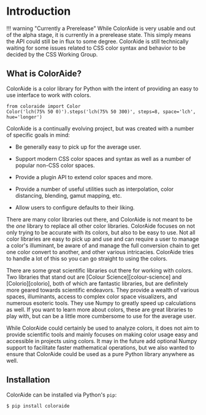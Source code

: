 # Introduction

!!! warning "Currently a Prerelease"
    While ColorAide is very usable and out of the alpha stage, it is currently in a prerelease state. This simply means
    the API could still be in flux to some degree. ColorAide is still technically waiting for some issues related to CSS
    color syntax and behavior to be decided by the CSS Working Group.

## What is ColorAide?

ColorAide is a color library for Python with the intent of providing an easy to use interface to work with colors.

```playground
from coloraide import Color
Color('lch(75% 50 0)').steps('lch(75% 50 300)', steps=8, space='lch', hue='longer')
```

ColorAide is a continually evolving project, but was created with a number of specific goals in mind:

- Be generally easy to pick up for the average user.

- Support modern CSS color spaces and syntax as well as a number of popular non-CSS color spaces.

- Provide a plugin API to extend color spaces and more.

- Provide a number of useful utilities such as interpolation, color distancing, blending, gamut mapping, etc.

- Allow users to configure defaults to their liking.

There are many color libraries out there, and ColorAide is not meant to be the _one_ library to replace all other color
libraries. ColorAide focuses on not only trying to be accurate with its colors, but also to be easy to use. Not all
color libraries are easy to pick up and use and can require a user to manage a color's illuminant, be aware of and
manage the full conversion chain to get one color convert to another, and other various intricacies. ColorAide tries to
handle a lot of this so you can go straight to using the colors.

There are some great scientific libraries out there for working with colors. Two libraries that stand out are
[Colour Science][colour-science] and [Colorio][colorio], both of which are fantastic libraries, but are definitely more
geared towards scientific endeavors. They provide a wealth of various spaces, illuminants, access to complex color space
visualizers, and numerous esoteric tools. They use Numpy to greatly speed up calculations as well. If you want to learn
more about colors, these are great libraries to play with, but can be a little more cumbersome to use for the average
user.

While ColorAide could certainly be used to analyze colors, it does not aim to provide scientific tools and mainly
focuses on making color usage easy and accessible in projects using colors. It may in the future add optional Numpy
support to facilitate faster mathematical operations, but we also wanted to ensure that ColorAide could be used as a
pure Python library anywhere as well.

## Installation

ColorAide can be installed via Python's `pip`:

```console
$ pip install coloraide
```
